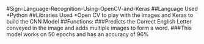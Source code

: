 #Sign-Language-Recognition-Using-OpenCV-and-Keras
##Language Used
*Python
##Libraries Used
*Open CV to play with the images and Keras to build the CNN Model 
##Functions:
###Predicts the Correct English Letter conveyed in the image and adds multiple images to form a word.
###This model works on 50 epochs and has an accuracy of 96%
